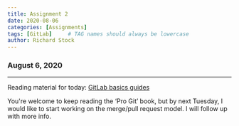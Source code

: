 ```yaml
---
title: Assignment 2
date: 2020-08-06
categories: [Assignments]
tags: [GitLab]     # TAG names should always be lowercase
author: Richard Stock
---
```


### August 6, 2020
---

Reading material for today: [GitLab basics guides](https://docs.gitlab.com/ee/gitlab-basics/#gitlab-basics)

You're welcome to keep reading the ‘Pro Git’ book, but by next Tuesday, I would like to start working on the merge/pull request model. I will follow up with more info.